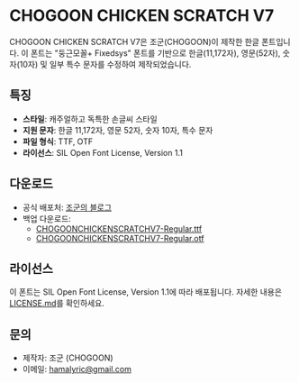 # CHOGOON CHICKEN SCRATCH V7

CHOGOON CHICKEN SCRATCH V7은 조군(CHOGOON)이 제작한 한글 폰트입니다. 이 폰트는 "둥근모꼴+ Fixedsys" 폰트를 기반으로 한글(11,172자), 영문(52자), 숫자(10자) 및 일부 특수 문자를 수정하여 제작되었습니다.

## 특징
- **스타일**: 캐주얼하고 독특한 손글씨 스타일
- **지원 문자**: 한글 11,172자, 영문 52자, 숫자 10자, 특수 문자
- **파일 형식**: TTF, OTF
- **라이선스**: SIL Open Font License, Version 1.1

## 다운로드
- 공식 배포처: [조군의 블로그](https://blog.naver.com/hamalyric/223770335047)
- 백업 다운로드:
  - [CHOGOONCHICKENSCRATCHV7-Regular.ttf](https://github.com/chogoons/CHOGOON-CHICKEN-SCRATCH-V7/blob/main/CHOGOONCHICKENSCRATCHV7-Regular.ttf)
  - [CHOGOONCHICKENSCRATCHV7-Regular.otf](https://github.com/chogoons/CHOGOON-CHICKEN-SCRATCH-V7/blob/main/CHOGOONCHICKENSCRATCHV7-Regular.otf)

## 라이선스
이 폰트는 SIL Open Font License, Version 1.1에 따라 배포됩니다. 자세한 내용은 [LICENSE.md](https://github.com/chogoons/CHOGOON-CHICKEN-SCRATCH-V7/blob/main/LICENSE.md)를 확인하세요.

## 문의
- 제작자: 조군 (CHOGOON)
- 이메일: hamalyric@gmail.com
